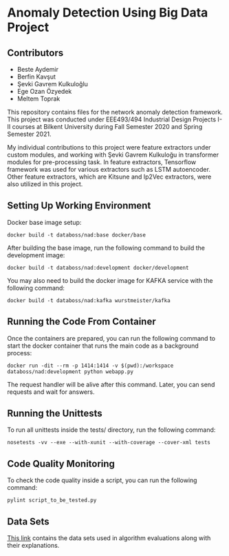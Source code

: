 # Anomaly Detection Using Big Data Project

## Contributors
* Beste Aydemir 
* Berfin Kavşut
* Şevki Gavrem Kulkuloğlu
* Ege Ozan Özyedek
* Meltem Toprak

This repository contains files for the network anomaly detection framework. This project was conducted under EEE493/494 Industrial Design Projects I-II courses at Bilkent University during Fall Semester 2020 and Spring Semester 2021. 

My individual contributions to this project were feature extractors under custom modules, and working with Şevki Gavrem Kulkuloğu in transformer modules for pre-processing task. In feature extractors, Tensorflow framework was used for various extractors such as LSTM autoencoder. Other feature extractors, which are Kitsune and Ip2Vec extractors, were also utilized in this project. 

## Setting Up Working Environment

Docker base image setup:

`docker build -t databoss/nad:base docker/base`

After building the base image, run the following command to build the development image:

`docker build -t databoss/nad:development docker/development`

You may also need to build the docker image for KAFKA service with the following command:

`docker build -t databoss/nad:kafka wurstmeister/kafka`

## Running the Code From Container

Once the containers are prepared, you can run the following command to start the docker
container that runs the main code as a background process:

`docker run -dit --rm -p 1414:1414 -v $(pwd):/workspace databoss/nad:development python webapp.py`

The request handler will be alive after this command. Later, you can send requests and wait for 
answers.

## Running the Unittests

To run all unittests inside the tests/ directory, run the following command:

`nosetests -vv --exe --with-xunit --with-coverage --cover-xml tests`

## Code Quality Monitoring

To check the code quality inside a script, you can run the following command:

`pylint script_to_be_tested.py`

## Data Sets
[This link](https://drive.google.com/drive/folders/1RZAkaWuvPs1LZunW0LdebhCafABl4pT7?usp=sharing) contains the data sets used in algorithm evaluations along with their explanations. 

